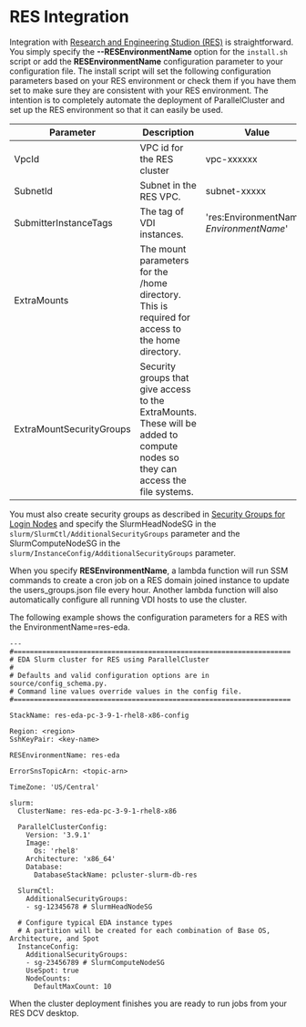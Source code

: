 # RES Integration

Integration with [Research and Engineering Studion (RES)](https://docs.aws.amazon.com/res/latest/ug/overview.html) is straightforward.
You simply specify the **--RESEnvironmentName** option for the `install.sh` script or add the **RESEnvironmentName** configuration parameter
to your configuration file.
The install script will set the following configuration parameters based on your RES environment or check them if you have them set to make sure they are consistent
with your RES environment.
The intention is to completely automate the deployment of ParallelCluster and set up the RES environment so that it can easily be used.

| Parameter | Description | Value
|-----------|-------------|------
| VpcId     | VPC id for the RES cluster | vpc-xxxxxx
| SubnetId  | Subnet in the RES VPC. | subnet-xxxxx
| SubmitterInstanceTags | The tag of VDI instances. | 'res:EnvironmentName': *EnvironmentName*'
| ExtraMounts | The mount parameters for the /home directory. This is required for access to the home directory. |
| ExtraMountSecurityGroups | Security groups that give access to the ExtraMounts. These will be added to compute nodes so they can access the file systems.

You must also create security groups as described in [Security Groups for Login Nodes](deployment-prerequisites.md#security-groups-for-login-nodes) and specify the SlurmHeadNodeSG in the `slurm/SlurmCtl/AdditionalSecurityGroups` parameter and the SlurmComputeNodeSG in the `slurm/InstanceConfig/AdditionalSecurityGroups` parameter.

When you specify **RESEnvironmentName**, a lambda function will run SSM commands to create a cron job on a RES domain joined instance to update the users_groups.json file every hour. Another lambda function will also automatically configure all running VDI hosts to use the cluster.

The following example shows the configuration parameters for a RES with the EnvironmentName=res-eda.

```
---
#====================================================================
# EDA Slurm cluster for RES using ParallelCluster
#
# Defaults and valid configuration options are in source/config_schema.py.
# Command line values override values in the config file.
#====================================================================

StackName: res-eda-pc-3-9-1-rhel8-x86-config

Region: <region>
SshKeyPair: <key-name>

RESEnvironmentName: res-eda

ErrorSnsTopicArn: <topic-arn>

TimeZone: 'US/Central'

slurm:
  ClusterName: res-eda-pc-3-9-1-rhel8-x86

  ParallelClusterConfig:
    Version: '3.9.1'
    Image:
      Os: 'rhel8'
    Architecture: 'x86_64'
    Database:
      DatabaseStackName: pcluster-slurm-db-res

  SlurmCtl:
    AdditionalSecurityGroups:
    - sg-12345678 # SlurmHeadNodeSG

  # Configure typical EDA instance types
  # A partition will be created for each combination of Base OS, Architecture, and Spot
  InstanceConfig:
    AdditionalSecurityGroups:
    - sg-23456789 # SlurmComputeNodeSG
    UseSpot: true
    NodeCounts:
      DefaultMaxCount: 10
```

When the cluster deployment finishes you are ready to run jobs from your RES DCV desktop.
